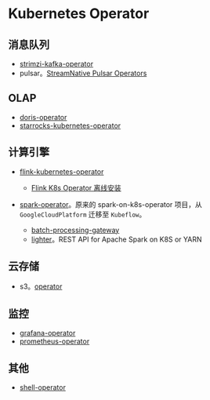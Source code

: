 # Kubernetes Operator

## 消息队列

* [strimzi-kafka-operator](https://github.com/strimzi/strimzi-kafka-operator)
* pulsar。[StreamNative Pulsar Operators](https://docs.streamnative.io/operator/understand-pulsar-operator)

## OLAP

* [doris-operator](https://github.com/selectdb/doris-operator)
* [starrocks-kubernetes-operator](https://github.com/StarRocks/starrocks-kubernetes-operator)

## 计算引擎

* [flink-kubernetes-operator](https://github.com/apache/flink-kubernetes-operator)
  * [Flink K8s Operator 离线安装](https://mp.weixin.qq.com/s?__biz=MzUyODk0Njc1NQ==&mid=2247486257&idx=1&sn=7c59118d8375cd20af942c3ec165fa4a&chksm=fa69c81dcd1e410bce0f8fbc3e9f27e07ff88f94c8395e38acccb7bb4f068055471869d99dd4&mpshare=1&scene=1&srcid=03169UaABpexeL31Dk8REH0d&sharer_shareinfo=ee91857bd42fa305c7b2a5d9ba9cfd12&sharer_shareinfo_first=c7a69444923e2767bac4a6008acdd358&version=4.1.10.99312&platform=mac#rd)

* [spark-operator](https://github.com/kubeflow/spark-operator)。原来的 spark-on-k8s-operator 项目，从 `GoogleCloudPlatform` 迁移至 `Kubeflow`。
  * [batch-processing-gateway](https://github.com/apple/batch-processing-gateway)
  * [lighter](https://github.com/exacaster/lighter)。REST API for Apache Spark on K8S or YARN


## 云存储

* s3。[operator](https://github.com/minio/operator)

## 监控

* [grafana-operator](https://github.com/grafana/grafana-operator)
* [prometheus-operator](https://github.com/prometheus-operator/prometheus-operator)

## 其他

* [shell-operator](https://github.com/flant/shell-operator)
